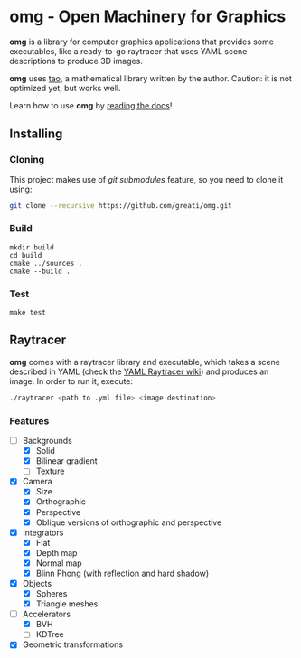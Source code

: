 # omg - Open Machinery for Graphics

**omg** is a library for computer graphics applications that provides
some executables, like a ready-to-go raytracer that uses YAML
scene descriptions to produce 3D images.

**omg** uses [tao](http://github.com/greati/tao), a mathematical
library written by the author. Caution: it is not optimized yet,
but works well.

Learn how to use **omg** by [reading the docs](https://greati.github.io/omg/html/index.html)!

## Installing

### Cloning

This project makes use of *git submodules* feature, so you need
to clone it using:

```bash
git clone --recursive https://github.com/greati/omg.git
```

### Build

```
mkdir build
cd build
cmake ../sources .
cmake --build .
```

### Test

```
make test
```

## Raytracer

**omg** comes with a raytracer library and executable, which takes a scene
described in YAML (check the [YAML Raytracer wiki](https://github.com/greati/omg/wiki/YAML-Raytracer)) and produces an image. In order to run it,
execute:

```bash
./raytracer <path to .yml file> <image destination>
```
### Features

- [ ] Backgrounds
    - [x] Solid
    - [x] Bilinear gradient
    - [ ] Texture
- [x] Camera
    - [x] Size
    - [x] Orthographic
    - [x] Perspective
    - [x] Oblique versions of orthographic and perspective
- [x] Integrators
    - [x] Flat
    - [x] Depth map
    - [x] Normal map
    - [x] Blinn Phong (with reflection and hard shadow)
- [x] Objects
    - [x] Spheres
    - [x] Triangle meshes
- [ ] Accelerators
    - [x] BVH
    - [ ] KDTree
- [x] Geometric transformations
